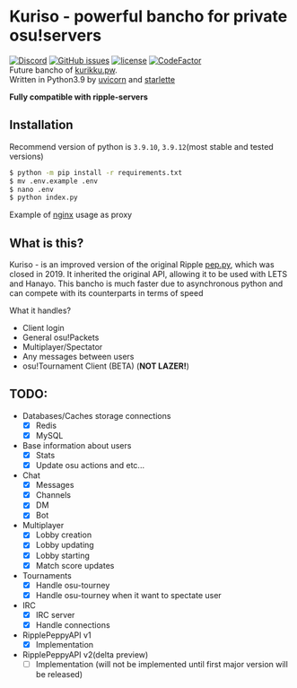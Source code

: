 Kuriso - powerful bancho for private osu!servers
===
[![Discord](https://discordapp.com/api/guilds/511199892031668245/widget.png?style=shield)](https://discord.gg/5uA3c76)
[![GitHub issues](https://img.shields.io/github/issues/osukurikku/kuriso.svg)](https://github.com/osukurikku/kuriso/issues)
[![license](https://img.shields.io/github/license/osukurikku/kuriso.svg)](https://github.com/osukurikku/kuriso/blob/master/LICENSE)
[![CodeFactor](https://www.codefactor.io/repository/github/osukurikku/kuriso/badge)](https://www.codefactor.io/repository/github/osukurikku/kuriso)\
Future bancho of [kurikku.pw](https://kurikku.pw).\
Written in Python3.9 by [uvicorn](https://github.com/encode/uvicorn) and [starlette](https://github.com/encode/starlette)

**Fully compatible with ripple-servers**

Installation
---
Recommend version of python is `3.9.10`, `3.9.12`(most stable and tested versions)
```bash
$ python -m pip install -r requirements.txt
$ mv .env.example .env
$ nano .env
$ python index.py
```

Example of [nginx](https://github.com/osukurikku/kuriso/blob/master/ext/nginx_server.conf) usage as proxy

What is this?
---
Kuriso - is an improved version of the original Ripple [pep.py](https://github.com/osuripple/pep.py), which was closed in 2019. It inherited the original API, allowing it to be used with LETS and Hanayo. This bancho is much faster due to asynchronous python and can compete with its counterparts in terms of speed

What it handles?
- Client login
- General osu!Packets
- Multiplayer/Spectator
- Any messages between users
- osu!Tournament Client (BETA) (**NOT LAZER!**)

TODO:
---
- Databases/Caches storage connections
    * [x] Redis
    * [x] MySQL
- Base information about users
    * [x] Stats
    * [x] Update osu actions and etc...
- Chat
    * [x] Messages
    * [x] Channels
    * [x] DM
    * [x] Bot
- Multiplayer
    * [x] Lobby creation
    * [x] Lobby updating
    * [x] Lobby starting
    * [x] Match score updates
- Tournaments
    * [x] Handle osu-tourney
    * [x] Handle osu-tourney when it want to spectate user
- IRC
    * [x] IRC server
    * [x] Handle connections
- RipplePeppyAPI v1
    * [x] Implementation
- RipplePeppyAPI v2(delta preview)
    * [ ] Implementation (will not be implemented until first major version will be released)
